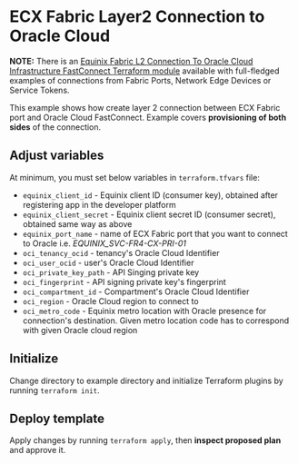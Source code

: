 # ECX Fabric Layer2 Connection to Oracle Cloud

**NOTE:** There is an 
[Equinix Fabric L2 Connection To Oracle Cloud Infrastructure FastConnect Terraform module](https://registry.terraform.io/modules/equinix-labs/fabric-connection-oci/equinix/latest)
available with full-fledged examples of connections from Fabric Ports, Network Edge Devices
or Service Tokens.

This example shows how create layer 2 connection between ECX Fabric port
and Oracle Cloud FastConnect.
Example covers **provisioning of both sides** of the connection.

## Adjust variables

At minimum, you must set below variables in `terraform.tfvars` file:

* `equinix_client_id` - Equinix client ID (consumer key), obtained after
registering app in the developer platform
* `equinix_client_secret` - Equinix client secret ID (consumer secret),
obtained same way as above
* `equinix_port_name`     - name of ECX Fabric port that you want to connect
to Oracle i.e. *EQUINIX_SVC-FR4-CX-PRI-01*
* `oci_tenancy_ocid` - tenancy's Oracle Cloud Identifier
* `oci_user_ocid` - user's Oracle Cloud Identifier
* `oci_private_key_path` - API Singing private key
* `oci_fingerprint` - API signing private key's fingerprint
* `oci_compartment_id` - Compartment's Oracle Cloud Identifier
* `oci_region` - Oracle Cloud region to connect to
* `oci_metro_code` - Equinix metro location with Oracle presence for connection's
destination. Given metro location code has to correspond with given Oracle cloud
region

## Initialize

Change directory to example directory and initialize Terraform plugins
by running `terraform init`.

## Deploy template

Apply changes by running `terraform apply`, then **inspect proposed plan**
and approve it.
